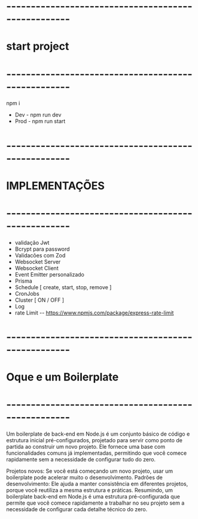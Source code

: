 # ---------------------------------------------------
# start project
# ---------------------------------------------------
npm i

* Dev  -  npm run dev
* Prod  -  npm run start

# ---------------------------------------------------
# IMPLEMENTAÇÕES
# ---------------------------------------------------
* validação Jwt
* Bcrypt para password
* Validacões com Zod
* Websocket Server
* Websocket Client
* Event Emitter personalizado
* Prisma
* Schedule [ create, start, stop, remove ]
* CronJobs
* Cluster  [ ON / OFF ]
* Log
* rate Limit -- https://www.npmjs.com/package/express-rate-limit

# ---------------------------------------------------
# Oque e um Boilerplate
# ---------------------------------------------------
Um boilerplate de back-end em Node.js é um conjunto básico de código e estrutura inicial 
pré-configurados, projetado para servir como ponto de partida ao construir um novo projeto. 
Ele fornece uma base com funcionalidades comuns já implementadas, permitindo que você comece 
rapidamente sem a necessidade de configurar tudo do zero.

Projetos novos: Se você está começando um novo projeto, usar um boilerplate pode acelerar muito o desenvolvimento.
Padrões de desenvolvimento: Ele ajuda a manter consistência em diferentes projetos, porque você reutiliza a mesma 
estrutura e práticas.
Resumindo, um boilerplate back-end em Node.js é uma estrutura pré-configurada que permite que você comece rapidamente 
a trabalhar no seu projeto sem a necessidade de configurar cada detalhe técnico do zero.